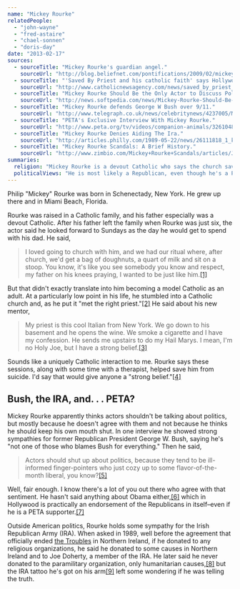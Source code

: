 ```yaml
---
name: "Mickey Rourke"
relatedPeople:
  - "john-wayne"
  - "fred-astaire"
  - "chael-sonnen"
  - "doris-day"
date: "2013-02-17"
sources:
  - sourceTitle: "Mickey Rourke's guardian angel."
    sourceUrl: "http://blog.beliefnet.com/pontifications/2009/02/mickey-rourke.html"
  - sourceTitle: "'Saved By Priest and his catholic faith' says Hollywood actor Mickey Rourke."
    sourceUrl: "http://www.catholicnewsagency.com/news/saved_by_priest_and_his_catholic_faith_says_hollywood_actor_mickey_rourke/"
  - sourceTitle: "Mickey Rourke Should Be the Only Actor to Discuss Politics."
    sourceUrl: "http://news.softpedia.com/news/Mickey-Rourke-Should-Be-the-Only-Actor-to-Discuss-Politics-101863.shtml"
  - sourceTitle: "Mickey Rourke defends George W Bush over 9/11."
    sourceUrl: "http://www.telegraph.co.uk/news/celebritynews/4237005/Mickey-Rourke-defends-George-W-Bush-over-911.html"
  - sourceTitle: "PETA's Exclusive Interview With Mickey Rourke."
    sourceUrl: "http://www.peta.org/tv/videos/companion-animals/326104887001.aspx"
  - sourceTitle: "Mickey Rourke Denies Aiding The Ira."
    sourceUrl: "http://articles.philly.com/1989-05-22/news/26111818_1_krazy-time-marilyn-quayle-bulow"
  - sourceTitle: "Mickey Rourke Scandals: A Brief History."
    sourceUrl: "http://www.zimbio.com/Mickey+Rourke+Scandals/articles/JxhIw0FKuJr/Mickey+Rourke+Scandals+Brief+History"
summaries:
  religion: "Mickey Rourke is a devout Catholic who says the church saved his life."
  politicalViews: "He is most likely a Republican, even though he's a PETA-supporter. He's also sympathetic to the IRA."
---
```


Philip "Mickey" Rourke was born in Schenectady, New York. He grew up there and in Miami Beach, Florida.

Rourke was raised in a Catholic family, and his father especially was a devout Catholic. After his father left the family when Rourke was just six, the actor said he looked forward to Sundays as the day he would get to spend with his dad. He said,

>I loved going to church with him, and we had our ritual where, after church, we'd get a bag of doughnuts, a quart of milk and sit on a stoop. You know, it's like you see somebody you know and respect, my father on his knees praying, I wanted to be just like him.<a class="source-citation" href="#http%3A%2F%2Fblog.beliefnet.com%2Fpontifications%2F2009%2F02%2Fmickey-rourke.html" title="Mickey Rourke&apos;s guardian angel.">[1]</a>

But that didn't exactly translate into him becoming a model Catholic as an adult. At a particularly low point in his life, he stumbled into a Catholic church and, as he put it "met the right priest."<a class="source-citation" href="#http%3A%2F%2Fblog.beliefnet.com%2Fpontifications%2F2009%2F02%2Fmickey-rourke.html" title="Mickey Rourke&apos;s guardian angel.">[2]</a> He said about his new mentor,

>My priest is this cool Italian from New York. We go down to his basement and he opens the wine. We smoke a cigarette and I have my confession. He sends me upstairs to do my Hail Marys. I mean, I'm no Holy Joe, but I have a strong belief.<a class="source-citation" href="#http%3A%2F%2Fwww.catholicnewsagency.com%2Fnews%2Fsaved_by_priest_and_his_catholic_faith_says_hollywood_actor_mickey_rourke%2F" title="&apos;Saved By Priest and his catholic faith&apos; says Hollywood actor Mickey Rourke.">[3]</a>

Sounds like a uniquely Catholic interaction to me. Rourke says these sessions, along with some time with a therapist, helped save him from suicide. I'd say that would give anyone a "strong belief."<a class="source-citation" href="#http%3A%2F%2Fwww.catholicnewsagency.com%2Fnews%2Fsaved_by_priest_and_his_catholic_faith_says_hollywood_actor_mickey_rourke%2F" title="&apos;Saved By Priest and his catholic faith&apos; says Hollywood actor Mickey Rourke.">[4]</a>

## Bush, the IRA, and. . . PETA?

Mickey Rourke apparently thinks actors shouldn't be talking about politics, but mostly because he doesn't agree with them and not because he thinks he should keep his own mouth shut. In one interview he showed strong sympathies for former Republican President George W. Bush, saying he's "not one of those who blames Bush for everything." Then he said,

>Actors should shut up about politics, because they tend to be ill-informed finger-pointers who just cozy up to some flavor-of-the-month liberal, you know?<a class="source-citation" href="#http%3A%2F%2Fnews.softpedia.com%2Fnews%2FMickey-Rourke-Should-Be-the-Only-Actor-to-Discuss-Politics-101863.shtml" title="Mickey Rourke Should Be the Only Actor to Discuss Politics.">[5]</a>

Well, fair enough. I know there's a lot of you out there who agree with that sentiment. He hasn't said anything about Obama either,<a class="source-citation" href="#http%3A%2F%2Fwww.telegraph.co.uk%2Fnews%2Fcelebritynews%2F4237005%2FMickey-Rourke-defends-George-W-Bush-over-911.html" title="Mickey Rourke defends George W Bush over 9/11.">[6]</a> which in Hollywood is practically an endorsement of the Republicans in itself–even if he is a PETA supporter.<a class="source-citation" href="#http%3A%2F%2Fwww.peta.org%2Ftv%2Fvideos%2Fcompanion-animals%2F326104887001.aspx" title="PETA&apos;s Exclusive Interview With Mickey Rourke.">[7]</a>

Outside American politics, Rourke holds some sympathy for the Irish Republican Army (IRA). When asked in 1989, well before the agreement that officially ended [the Troubles](http://en.wikipedia.org/wiki/The_Troubles) in Northern Ireland, if he donated to any religious organizations, he said he donated to some causes in Northern Ireland and to Joe Doherty, a member of the IRA. He later said he never donated to the paramilitary organization, only humanitarian causes,<a class="source-citation" href="#http%3A%2F%2Farticles.philly.com%2F1989-05-22%2Fnews%2F26111818_1_krazy-time-marilyn-quayle-bulow" title="Mickey Rourke Denies Aiding The Ira.">[8]</a> but the IRA tattoo he's got on his arm<a class="source-citation" href="#http%3A%2F%2Fwww.zimbio.com%2FMickey%2BRourke%2BScandals%2Farticles%2FJxhIw0FKuJr%2FMickey%2BRourke%2BScandals%2BBrief%2BHistory" title="Mickey Rourke Scandals: A Brief History.">[9]</a> left some wondering if he was telling the truth.